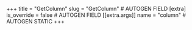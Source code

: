 +++
title = "GetColumn"
slug = "GetColumn" # AUTOGEN FIELD
[extra]
is_override = false # AUTOGEN FIELD
[[extra.args]]
name = "column" # AUTOGEN STATIC
+++